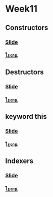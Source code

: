 # Week11 #

## Constructors ##

### [Slide](Slide-Constructors.md) ###

### [ใบงาน](Lab-Constructors.md) ###


## Destructors ##
### [Slide](Slide-Destructors.md) ###

### [ใบงาน](Lab-Destructors.md) ###

## keyword this ##

### [Slide](Slide-keyword-this.md) ###

### [ใบงาน](Lab-keyword-this.md) ###


## Indexers ##

### [Slide](Slide-Indexers.md) ###

### [ใบงาน](Lab-Indexers.md) ###

